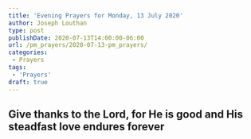 ```yaml
---
title: 'Evening Prayers for Monday, 13 July 2020'
author: Joseph Louthan
type: post
publishDate: 2020-07-13T14:00:00-06:00
url: /pm_prayers/2020-07-13-pm_prayers/
categories:
 - Prayers
tags:
 - 'Prayers'
draft: true
---
```

## Give thanks to the Lord, for He is good and His steadfast love endures forever

<pre>

</pre>
